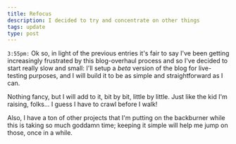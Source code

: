 ```yaml
---
title: Refocus
description: I decided to try and concentrate on other things
tags: update
type: post
---
```


`3:55pm:` Ok so, in light of the previous entries it's fair to say I've been getting increasingly frustrated by this blog-overhaul process and so I've decided to start really slow and small: I'll setup a *beta* version of the blog for live-testing purposes, and I will build it to be as simple and straightforward as I can.

Nothing fancy, but I will add to it, bit by bit, little by little. Just like the kid I'm raising, folks... I guess I have to crawl before I walk!

Also, I have a ton of other projects that I'm putting on the backburner while this is taking so much goddamn time; keeping it simple will help me jump on those, once in a while.
